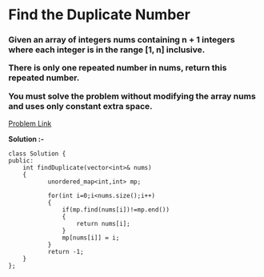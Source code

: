 # Find the Duplicate Number

<h3>
Given an array of integers nums containing n + 1 integers where each integer is in the range [1, n] inclusive.

There is only one repeated number in nums, return this repeated number.

You must solve the problem without modifying the array nums and uses only constant extra space.
</h3>

[Problem Link](https://leetcode.com/problems/find-the-duplicate-number/description/?envType=daily-question&envId=2023-09-19)

**Solution :-**

```
class Solution {
public:
    int findDuplicate(vector<int>& nums) 
    {
           unordered_map<int,int> mp;

           for(int i=0;i<nums.size();i++)
           {
               if(mp.find(nums[i])!=mp.end())
               {
                   return nums[i];
               }
               mp[nums[i]] = i;
           }
           return -1;
    }
};
```
